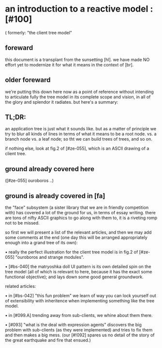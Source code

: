 # an introduction to a reactive model :[#100]
  ( formerly: "the client tree model"


## foreward

this document is a transplant from the sunsetting [hl]. we have made NO
effort yet to modernize it for what it means in the context of [br].




## older foreward

we're putting this down here now as a point of reference without intending
to articulate fully the tree model in its complete scope and vision, in
all of the glory and splendor it radiates. but here's a summary:




## TL;DR:

an application tree is just what it sounds like. but as a matter of principle
we try to blur all kinds of lines in terms of what it means to be a root node.
vs. a branch node vs. a leaf node; so tht we can build trees of trees, and
so on.

if nothing else, look at fig.2 of [#ze-055], which is an ASCII drawing
of a client tree.



## ground already covered here

([#ze-055] ouroboros ..)



## ground is already covered in [fa]

the "face" subsystem (a sister library that we are in friendly competition
with) has covered a lot of the ground for us, in terms of essay writing.
there are tons of nifty ASCII graphics to go along with them to, it is
a riveting romp not to be missed.

so first we will present a list of the relevant articles, and then we may add
some comments at the end (one day this will be arranged appropriately enough
into a grand tree of its own):

• really the perfect illustration for the client tree model is in fig.2 of
  [#ze-055] "ouroboros and strange modules".

• [#bs-040] the matryoshka doll UI pattern is its own detailed spin on the
  tree model (all of which is relevant to here, because it has the exact
  some functional objective); and lays down some good general groundwork.


related articles:

• in [#bs-042] "this fun problem" we learn of way you can lock yourself
  out of extensibility with inheritence when implementing something like
  the tree model.

• in [#099.A] trending away from sub-clients, we whine about them there.

• [#093] "what is the deal with expression agents" discovers the big
  problem with sub-clients (as they were implemented) and tries to fix them
  and then makes a big mess. (our [#!092] spares us no detail of the story
  of the great earthquake and fire that ensued.)
